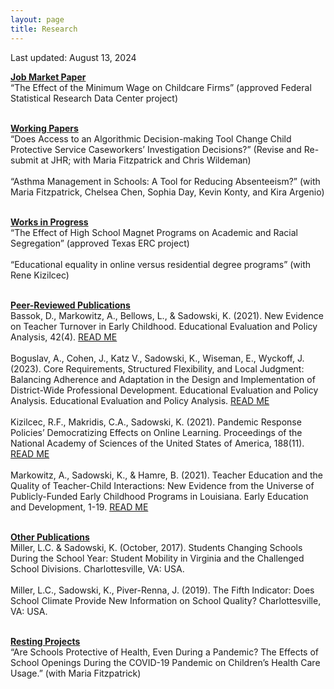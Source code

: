 ```yaml
---
layout: page
title: Research
---
```


Last updated: August 13, 2024

<ins>**Job Market Paper**</ins> <br>
“The Effect of the Minimum Wage on Childcare Firms” (approved Federal Statistical Research Data Center project) <br><br>

<ins>**Working Papers**</ins> <br>
“Does Access to an Algorithmic Decision-making Tool Change Child Protective Service Caseworkers’ Investigation Decisions?” (Revise and Re-submit at JHR; with Maria Fitzpatrick and Chris Wildeman)<br><br>
“Asthma Management in Schools: A Tool for Reducing Absenteeism?” (with Maria Fitzpatrick, Chelsea Chen, Sophia Day, Kevin Konty, and Kira Argenio)<br><br>

<ins>**Works in Progress**</ins><br>
“The Effect of High School Magnet Programs on Academic and Racial Segregation” (approved Texas ERC project)<br><br>
“Educational equality in online versus residential degree programs” (with Rene Kizilcec)<br><br>

<ins>**Peer-Reviewed Publications**</ins><br>
Bassok, D., Markowitz, A., Bellows, L., & Sadowski, K. (2021). New Evidence on Teacher Turnover 
in Early Childhood. Educational Evaluation and Policy Analysis, 42(4). [READ ME](https://eric.ed.gov/?id=EJ1284447) <br><br>
Boguslav, A., Cohen, J., Katz V., Sadowski, K., Wiseman, E., Wyckoff, J. (2023). Core Requirements, Structured 
Flexibility, and Local Judgment: Balancing Adherence and Adaptation in the Design and Implementation of 
District-Wide Professional Development. Educational Evaluation and Policy Analysis. Educational Evaluation and Policy Analysis. [READ ME](https://journals.sagepub.com/doi/abs/10.3102/01623737231210285)<br><br>
Kizilcec, R.F., Makridis, C.A., Sadowski, K. (2021). Pandemic Response Policies’ Democratizing Effects on 
Online Learning. Proceedings of the National Academy of Sciences of the United States of America, 188(11). [READ ME](https://pubmed.ncbi.nlm.nih.gov/33707215/)<br><br>
Markowitz, A., Sadowski, K., & Hamre, B. (2021). Teacher Education and the Quality of Teacher-Child 
Interactions: New Evidence from the Universe of Publicly-Funded Early Childhood Programs in Louisiana. 
Early Education and Development, 1-19. [READ ME](https://www.tandfonline.com/doi/abs/10.1080/10409289.2021.1888036) <br><br>

<ins>**Other Publications**</ins><br>
Miller, L.C. & Sadowski, K. (October, 2017). Students Changing Schools During the School Year: Student Mobility in Virginia and the Challenged School Divisions. Charlottesville, VA: USA. <br><br>
Miller, L.C., Sadowski, K., Piver-Renna, J. (2019). The Fifth Indicator: Does School Climate Provide New Information on School Quality? Charlottesville, VA: USA.  <br><br>

<ins>**Resting Projects** </ins><br>
“Are Schools Protective of Health, Even During a Pandemic? The Effects of School Openings During the COVID-19 Pandemic on Children’s Health Care Usage.” (with Maria Fitzpatrick)
